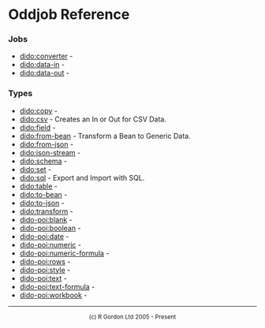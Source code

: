 # Oddjob Reference

### Jobs

- [dido:converter](dido/oddjob/util/DidoConverterJob.md) - 
- [dido:data-in](dido/oddjob/beanbus/DataInDriver.md) - 
- [dido:data-out](dido/oddjob/beanbus/DataOutDestination.md) - 

### Types

- [dido:copy](dido/oddjob/transform/ValueCopyFactory.md) - 
- [dido:csv](dido/csv/CsvDido.md) - Creates an In or Out for CSV Data.
- [dido:field](dido/oddjob/schema/SchemaFieldBean.md) - 
- [dido:from-bean](dido/oddjob/bean/FromBeanTransformer.md) - Transform a Bean to Generic Data.
- [dido:from-json](dido/json/FromJsonStringType.md) - 
- [dido:json-stream](dido/json/JsonDido.md) - 
- [dido:schema](dido/oddjob/schema/SchemaBean.md) - 
- [dido:set](dido/oddjob/transform/ValueSetFactory.md) - 
- [dido:sql](dido/sql/SqlDido.md) - Export and Import with SQL.
- [dido:table](dido/text/TextTableDido.md) - 
- [dido:to-bean](dido/oddjob/bean/ToBeanTransformer.md) - 
- [dido:to-json](dido/json/ToJsonStringType.md) - 
- [dido:transform](dido/oddjob/transform/Transform.md) - 
- [dido-poi:blank](org/oddjob/dido/poi/layouts/BlankCell.md) - 
- [dido-poi:boolean](org/oddjob/dido/poi/layouts/BooleanCell.md) - 
- [dido-poi:date](org/oddjob/dido/poi/layouts/DateCell.md) - 
- [dido-poi:numeric](org/oddjob/dido/poi/layouts/NumericCell.md) - 
- [dido-poi:numeric-formula](org/oddjob/dido/poi/layouts/NumericFormulaCell.md) - 
- [dido-poi:rows](org/oddjob/dido/poi/layouts/DataRows.md) - 
- [dido-poi:style](org/oddjob/dido/poi/style/StyleBean.md) - 
- [dido-poi:text](org/oddjob/dido/poi/layouts/TextCell.md) - 
- [dido-poi:text-formula](org/oddjob/dido/poi/layouts/TextFormulaCell.md) - 
- [dido-poi:workbook](org/oddjob/dido/poi/data/PoiWorkbook.md) - 

-----------------------

<div style='font-size: smaller; text-align: center;'>(c) R Gordon Ltd 2005 - Present</div>

